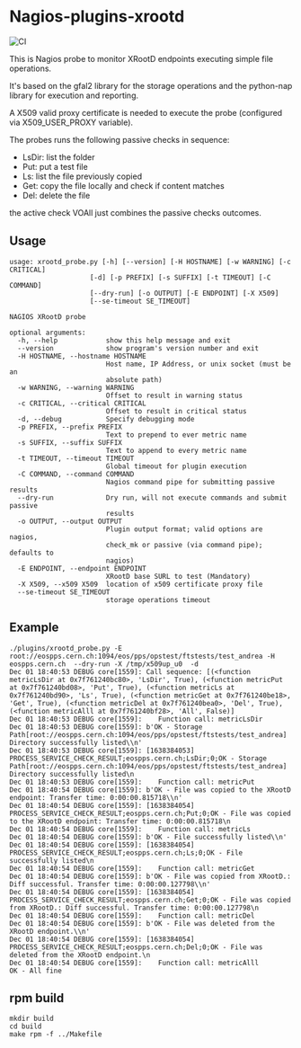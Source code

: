 # Nagios-plugins-xrootd
![CI](https://github.com/EGI-Foundation/nagios-plugins-xrootd/workflows/CI/badge.svg)


This is Nagios probe to monitor XRootD endpoints executing simple file operations.

It's based on the gfal2 library for the storage operations and the python-nap library for execution and reporting.

A X509 valid proxy certificate is needed to execute the probe (configured via X509_USER_PROXY variable).

The probes runs the following passive checks in sequence:

  * LsDir: list the folder 
  * Put: put a test file
  * Ls: list the file previously copied
  * Get: copy the file locally and check if content matches
  * Del: delete the file

the active check VOAll just combines the passive checks outcomes.

## Usage

```
usage: xrootd_probe.py [-h] [--version] [-H HOSTNAME] [-w WARNING] [-c CRITICAL]
                    [-d] [-p PREFIX] [-s SUFFIX] [-t TIMEOUT] [-C COMMAND]
                    [--dry-run] [-o OUTPUT] [-E ENDPOINT] [-X X509]
                    [--se-timeout SE_TIMEOUT]

NAGIOS XRootD probe

optional arguments:
  -h, --help            show this help message and exit
  --version             show program's version number and exit
  -H HOSTNAME, --hostname HOSTNAME
                        Host name, IP Address, or unix socket (must be an
                        absolute path)
  -w WARNING, --warning WARNING
                        Offset to result in warning status
  -c CRITICAL, --critical CRITICAL
                        Offset to result in critical status
  -d, --debug           Specify debugging mode
  -p PREFIX, --prefix PREFIX
                        Text to prepend to ever metric name
  -s SUFFIX, --suffix SUFFIX
                        Text to append to every metric name
  -t TIMEOUT, --timeout TIMEOUT
                        Global timeout for plugin execution
  -C COMMAND, --command COMMAND
                        Nagios command pipe for submitting passive results
  --dry-run             Dry run, will not execute commands and submit passive
                        results
  -o OUTPUT, --output OUTPUT
                        Plugin output format; valid options are nagios,
                        check_mk or passive (via command pipe); defaults to
                        nagios)
  -E ENDPOINT, --endpoint ENDPOINT
                        XRootD base SURL to test (Mandatory)
  -X X509, --x509 X509  location of x509 certificate proxy file
  --se-timeout SE_TIMEOUT
                        storage operations timeout

```
## Example

```
./plugins/xrootd_probe.py -E root://eospps.cern.ch:1094/eos/pps/opstest/ftstests/test_andrea -H eospps.cern.ch  --dry-run -X /tmp/x509up_u0  -d
Dec 01 18:40:53 DEBUG core[1559]: Call sequence: [(<function metricLsDir at 0x7f761240bc80>, 'LsDir', True), (<function metricPut at 0x7f761240bd08>, 'Put', True), (<function metricLs at 0x7f761240bd90>, 'Ls', True), (<function metricGet at 0x7f761240be18>, 'Get', True), (<function metricDel at 0x7f761240bea0>, 'Del', True), (<function metricAlll at 0x7f761240bf28>, 'All', False)]
Dec 01 18:40:53 DEBUG core[1559]:    Function call: metricLsDir
Dec 01 18:40:53 DEBUG core[1559]: b'OK - Storage Path[root://eospps.cern.ch:1094/eos/pps/opstest/ftstests/test_andrea] Directory successfully listed\\n'
Dec 01 18:40:53 DEBUG core[1559]: [1638384053] PROCESS_SERVICE_CHECK_RESULT;eospps.cern.ch;LsDir;0;OK - Storage Path[root://eospps.cern.ch:1094/eos/pps/opstest/ftstests/test_andrea] Directory successfully listed\n
Dec 01 18:40:53 DEBUG core[1559]:    Function call: metricPut
Dec 01 18:40:54 DEBUG core[1559]: b'OK - File was copied to the XRootD endpoint: Transfer time: 0:00:00.815718\\n'
Dec 01 18:40:54 DEBUG core[1559]: [1638384054] PROCESS_SERVICE_CHECK_RESULT;eospps.cern.ch;Put;0;OK - File was copied to the XRootD endpoint: Transfer time: 0:00:00.815718\n
Dec 01 18:40:54 DEBUG core[1559]:    Function call: metricLs
Dec 01 18:40:54 DEBUG core[1559]: b'OK - File successfully listed\\n'
Dec 01 18:40:54 DEBUG core[1559]: [1638384054] PROCESS_SERVICE_CHECK_RESULT;eospps.cern.ch;Ls;0;OK - File successfully listed\n
Dec 01 18:40:54 DEBUG core[1559]:    Function call: metricGet
Dec 01 18:40:54 DEBUG core[1559]: b'OK - File was copied from XRootD.: Diff successful. Transfer time: 0:00:00.127798\\n'
Dec 01 18:40:54 DEBUG core[1559]: [1638384054] PROCESS_SERVICE_CHECK_RESULT;eospps.cern.ch;Get;0;OK - File was copied from XRootD.: Diff successful. Transfer time: 0:00:00.127798\n
Dec 01 18:40:54 DEBUG core[1559]:    Function call: metricDel
Dec 01 18:40:54 DEBUG core[1559]: b'OK - File was deleted from the XRootD endpoint.\\n'
Dec 01 18:40:54 DEBUG core[1559]: [1638384054] PROCESS_SERVICE_CHECK_RESULT;eospps.cern.ch;Del;0;OK - File was deleted from the XRootD endpoint.\n
Dec 01 18:40:54 DEBUG core[1559]:    Function call: metricAlll
OK - All fine

```
##  rpm build
```
mkdir build
cd build
make rpm -f ../Makefile 
```

